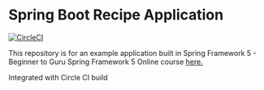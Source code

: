 # Spring Boot Recipe Application

[![CircleCI](https://circleci.com/gh/springframeworkguru/spring5-recipe-app.svg?style=svg)](https://circleci.com/gh/springframeworkguru/spring5-recipe-app)

This repository is for an example application built in Spring Framework 5 - Beginner to Guru
Spring Framework 5 Online course [here.](https://go.springframework.guru/spring-framework-5-online-course)

Integrated with Circle CI build
